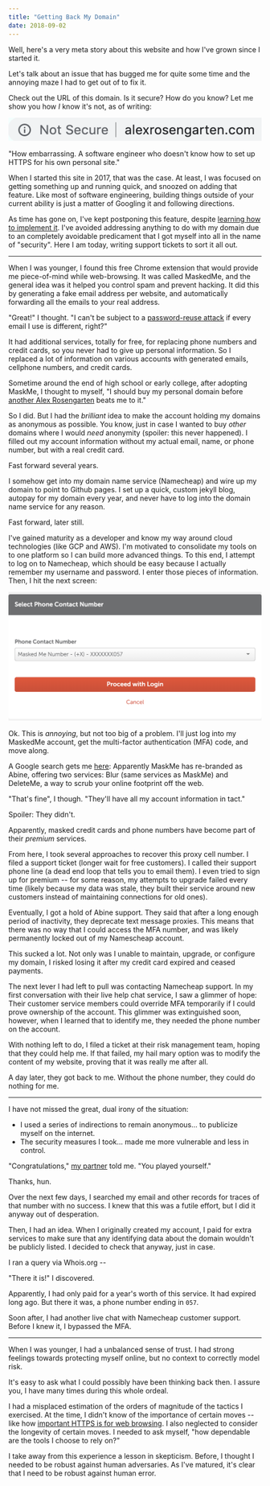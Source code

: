 ```yaml
---
title: "Getting Back My Domain"
date: 2018-09-02
---
```


Well, here's a very meta story about this website and how I've grown since I started it. 

Let's talk about an issue that has bugged me for quite some time and the annoying maze I had to get out of to 
fix it. 

Check out the URL of this domain. Is it secure? How do you know? Let me show you how *I* know it's not, as of writing: 

![My site does not use HTTPS, and therefore is not secure](/assets/alex-is-not-secure.png "A URL bar with no HTTPS support")

"How embarrassing. A software engineer who doesn't know how to set up HTTPS for his own personal site."

When I started this site in 2017, that was the case. At least, I was focused on getting something up and running quick, 
and snoozed on adding that feature. Like most of software engineering, building things outside of your current ability 
is just a matter of Googling it and following directions. 

As time has gone on, I've kept postponing this feature, despite 
[learning how to implement it](https://github.blog/2018-05-01-github-pages-custom-domains-https/).
I've avoided addressing anything to do with my domain due to an completely avoidable predicament that I got 
myself into all in the name of "security". Here I am today, writing support tickets to sort it all out.

* * * 

When I was younger, I found this free Chrome extension that would provide me piece-of-mind while web-browsing. It was 
called MaskedMe, and the general idea was it helped you control spam and prevent hacking. It did this by generating a 
fake email address per website, and automatically forwarding all the emails to your real address. 

"Great!" I thought. "I can't be subject to a [password-reuse attack](https://xkcd.com/792/) if every email I use is 
different, right?"

It had additional services, totally for free, for replacing phone numbers and credit cards, so you never had to give up 
personal information. So I replaced a lot of information on various accounts with generated emails, cellphone numbers, 
and credit cards. 

Sometime around the end of high school or early college, after adopting MaskMe, I thought to myself,
 "I should buy my personal domain before [another Alex Rosengarten](https://www.facebook.com/public/Alex-Rosengarten) 
beats me to it."

So I did. But I had the *brilliant* idea to make the account holding my domains as anonymous as possible. 
You know, just in case I wanted to buy *other* domains where I would *need* anonymity (spoiler: this never happened). 
I filled out my account information without my actual email, name, or phone number, but with a real credit card.


Fast forward several years. 

I somehow get into my domain name service (Namecheap) and wire up my domain to point to Github pages. I set up a quick, 
custom jekyll blog, autopay for my domain every year, and never have to log into the domain name service for any reason. 

Fast forward, later still.

I've gained maturity as a developer and know my way around cloud technologies (like GCP and AWS). I'm motivated to 
consolidate my tools on to one platform so I can build more advanced things. 
To this end, I attempt to log on to Namecheap, which should be easy because I actually remember my username and password. 
I enter those pieces of information. Then, I hit the next screen: 

![I have to wait on a text to a phone number I don't control](/assets/namecheap-mfa-masked.png
 "A MFA screen showing my MaskedMe phone number")

Ok. This is *annoying*, but not too big of a problem. I'll just log into my MaskedMe account, get the multi-factor 
authentication (MFA) code, and move along.

A Google search gets me [here](https://www.abine.com/): Apparently MaskMe has re-branded as Abine, offering two 
services: Blur (same services as MaskMe) and DeleteMe, a way to scrub your online footprint off the web.

"That's fine", I though. "They'll have all my account information in tact."

Spoiler: They didn't. 

Apparently, masked credit cards and phone numbers have become part of their *premium* services. 

From here, I took several approaches to recover this proxy cell number. I filed a support ticket (longer wait for free 
customers). I called their support phone line (a dead end loop that tells you to email them). I even tried to sign up 
for premium -- for some reason, my attempts to upgrade failed every time (likely because my data was stale, they built 
their service around new customers instead of maintaining connections for old ones). 

Eventually, I got a hold of Abine support. They said that after a long enough period of inactivity, they deprecate text
message proxies. This means that there was no way that I could access the MFA number, and was likely permanently 
locked out of my Namescheap account. 

This sucked a lot. Not only was I unable to maintain, upgrade, or configure my domain, I risked losing it after my 
credit card expired and ceased payments. 

The next lever I had left to pull was contacting Namecheap support. In my first conversation with their live help chat 
service, I saw a glimmer of hope: Their customer service members could override MFA temporarily if I could prove 
ownership of the account. This glimmer was extinguished soon, however, when I learned that to identify me, they 
needed the phone number on the account.

With nothing left to do, I filed a ticket at their risk management team, hoping that they could help me. If that failed,
 my hail mary option was to modify the content of my website, proving that it was really me after all. 
 
A day later, they got back to me. Without the phone number, they could do nothing for me.

* * * 

I have not missed the great, dual irony of the situation: 

- I used a series of indirections to remain anonymous... to publicize myself on the internet. 
- The security measures I took... made me more vulnerable and less in control.

"Congratulations," [my partner](http://camillemerz.com) told me. "You played yourself."

Thanks, hun.


Over the next few days, I searched my email and other records for traces of that number with no success. I knew that 
this was a futile effort, but I did it anyway out of desperation. 

Then, I had an idea. When I originally created my account, I paid for extra services to make sure that any identifying 
data about the domain wouldn't be publicly listed. I decided to check that anyway, just in case. 

I ran a query via Whois.org --

"There it is!" I discovered.

Apparently, I had only paid for a year's worth of this service. It had expired long ago. But there it was, a phone 
number ending in `057`.

Soon after, I had another live chat with Namecheap customer support. Before I knew it, I bypassed the MFA.

* * * 

When I was younger, I had a unbalanced sense of trust. I had strong feelings towards protecting myself online, but no 
context to correctly model risk. 

It's easy to ask what I could possibly have been thinking back then. I assure you, I have many times during this whole 
ordeal. 

I had a misplaced estimation of the orders of magnitude of the tactics I exercised. At the time, I didn't know of the 
importance of certain moves -- like how [important HTTPS is for web browsing](https://doesmysiteneedhttps.com/). I also 
neglected to consider the longevity of certain moves. I needed to ask myself, "how dependable are the tools I choose to 
rely on?"

I take away from this experience a lesson in skepticism. Before, I thought I needed to be robust against human 
adversaries. As I've matured, it's clear that I need to be robust against human error.


